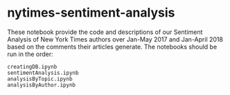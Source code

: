# nytimes-sentiment-analysis

These notebook provide the code and descriptions of our Sentiment Analysis of New York Times authors over Jan-May 2017 and Jan-April 2018 based on the comments their articles generate. The notebooks should be run in the order:

	creatingDB.ipynb
	sentimentAnalysis.ipynb
	analysisByTopic.ipynb
	analysisByAuthor.ipynb